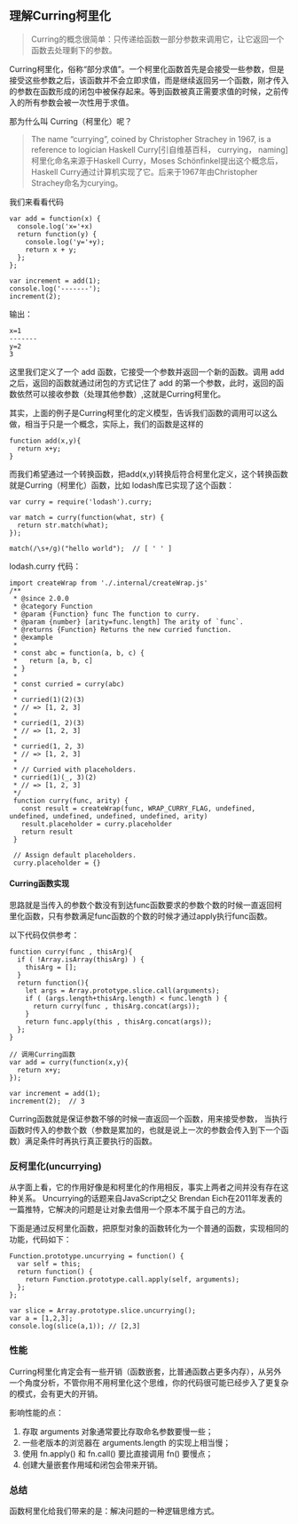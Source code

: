 ## 理解Curring柯里化

>Curring的概念很简单：只传递给函数一部分参数来调用它，让它返回一个函数去处理剩下的参数。

Curring柯里化，俗称“部分求值”。一个柯里化函数首先是会接受一些参数，但是接受这些参数之后，该函数并不会立即求值，而是继续返回另一个函数，刚才传入的参数在函数形成的闭包中被保存起来。等到函数被真正需要求值的时候，之前传入的所有参数会被一次性用于求值。

那为什么叫 Curring（柯里化）呢？
>The name “currying”, coined by Christopher Strachey in 1967, is a reference to logician Haskell Curry[引自维基百科， currying， naming]
柯里化命名来源于Haskell Curry，Moses Schönfinkel提出这个概念后，Haskell Curry通过计算机实现了它。后来于1967年由Christopher Strachey命名为curying。

我们来看看代码

```
var add = function(x) {
  console.log('x='+x)
  return function(y) {
    console.log('y='+y);
    return x + y;
  };
};

var increment = add(1);
console.log('-------');
increment(2);
```

输出：
```
x=1
-------
y=2
3
```

这里我们定义了一个 add 函数，它接受一个参数并返回一个新的函数。调用 add 之后，返回的函数就通过闭包的方式记住了 add 的第一个参数，此时，返回的函数依然可以接收参数（处理其他参数）,这就是Curring柯里化。

其实，上面的例子是Curring柯里化的定义模型，告诉我们函数的调用可以这么做，相当于只是一个概念，实际上，我们的函数是这样的

```
function add(x,y){
  return x+y;
}
```

而我们希望通过一个转换函数，把add(x,y)转换后符合柯里化定义，这个转换函数就是Curring（柯里化）函数，比如 lodash库已实现了这个函数：

```
var curry = require('lodash').curry;

var match = curry(function(what, str) {
  return str.match(what);
});

match(/\s+/g)("hello world");  // [ ' ' ]
```

lodash.curry 代码：

```
import createWrap from './.internal/createWrap.js'
/**
 * @since 2.0.0
 * @category Function
 * @param {Function} func The function to curry.
 * @param {number} [arity=func.length] The arity of `func`.
 * @returns {Function} Returns the new curried function.
 * @example
 *
 * const abc = function(a, b, c) {
 *   return [a, b, c]
 * }
 *
 * const curried = curry(abc)
 *
 * curried(1)(2)(3)
 * // => [1, 2, 3]
 *
 * curried(1, 2)(3)
 * // => [1, 2, 3]
 *
 * curried(1, 2, 3)
 * // => [1, 2, 3]
 *
 * // Curried with placeholders.
 * curried(1)(_, 3)(2)
 * // => [1, 2, 3]
 */
 function curry(func, arity) {
   const result = createWrap(func, WRAP_CURRY_FLAG, undefined, undefined, undefined, undefined, undefined, arity)
   result.placeholder = curry.placeholder
   return result
 }

 // Assign default placeholders.
 curry.placeholder = {}
```


#### Curring函数实现

思路就是当传入的参数个数没有到达func函数要求的参数个数的时候一直返回柯里化函数，只有参数满足func函数的个数的时候才通过apply执行func函数。

以下代码仅供参考：

```
function curry(func , thisArg){
  if ( !Array.isArray(thisArg) ) {
    thisArg = [];
  }
  return function(){
    let args = Array.prototype.slice.call(arguments);
    if ( (args.length+thisArg.length) < func.length ) {
      return curry(func , thisArg.concat(args));
    }
    return func.apply(this , thisArg.concat(args));
  };
}

// 调用Curring函数
var add = curry(function(x,y){      
  return x+y;
});

var increment = add(1);
increment(2);  // 3
```

Curring函数就是保证参数不够的时候一直返回一个函数，用来接受参数， 当执行函数时传入的参数个数（参数是累加的，也就是说上一次的参数会传入到下一个函数）满足条件时再执行真正要执行的函数。

### 反柯里化(uncurrying)

从字面上看，它的作用好像是和柯里化的作用相反，事实上两者之间并没有存在这种关系。
Uncurrying的话题来自JavaScript之父 Brendan Eich在2011年发表的一篇推特，它解决的问题是让对象去借用一个原本不属于自己的方法。

下面是通过反柯里化函数，把原型对象的函数转化为一个普通的函数，实现相同的功能，代码如下：

```
Function.prototype.uncurrying = function() {
  var self = this;
  return function() {
    return Function.prototype.call.apply(self, arguments);
  };
};

var slice = Array.prototype.slice.uncurrying();
var a = [1,2,3];
console.log(slice(a,1)); // [2,3]
```


### 性能
Curring柯里化肯定会有一些开销（函数嵌套，比普通函数占更多内存），从另外一个角度分析，不管你用不用柯里化这个思维，你的代码很可能已经步入了更复杂的模式，会有更大的开销。

影响性能的点：  
1. 存取 arguments 对象通常要比存取命名参数要慢一些；  
2. 一些老版本的浏览器在 arguments.length 的实现上相当慢；  
3. 使用 fn.apply() 和 fn.call() 要比直接调用 fn() 要慢点；  
4. 创建大量嵌套作用域和闭包会带来开销。  


### 总结

函数柯里化给我们带来的是：解决问题的一种逻辑思维方式。
